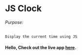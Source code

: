 # JS Clock

###### Purpose:
    Display the current time using JS

#### Hello, Check out the live app [here](https://ramya-brs.github.io/Simple-Clock/).
